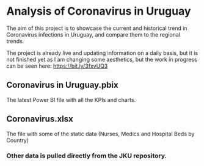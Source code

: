 # Analysis of Coronavirus in Uruguay

The aim of this project is to showcase the current and historical trend in Coronavirus infections in Uruguay, and compare them to the regional trends.

The project is already live and updating information on a daily basis, but it is not finished yet as I am changing some aesthetics, but the work in progress can be seen here:  https://bit.ly/3fxvUQ3


## Coronavirus in Uruguay.pbix

The latest Power BI file with all the KPIs and charts.


## Coronavirus.xlsx

The file with some of the static data (Nurses, Medics and Hospital Beds by Country)


### Other data is pulled directly from the JKU repository.
